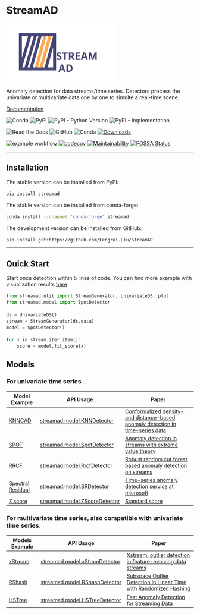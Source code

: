 # StreamAD

![StreamAD Logo](docs/source/images/logo_htmlwithname.svg)



Anomaly detection for data streams/time series. Detectors process the univariate or multivariate data one by one to simulte a real-time scene.



[Documentation](https://streamad.readthedocs.io/en/latest/)


<!--- BADGES: START --->



![Conda](https://img.shields.io/conda/v/conda-forge/streamad)
![PyPI](https://img.shields.io/pypi/v/streamad)
![PyPI - Python Version](https://img.shields.io/pypi/pyversions/StreamAD?style=flat)
![PyPI - Implementation](https://img.shields.io/pypi/implementation/streamad)

![Read the Docs](https://img.shields.io/readthedocs/streamad?style=flat)
![GitHub](https://img.shields.io/github/license/Fengrui-Liu/StreamAD)
![Conda](https://img.shields.io/conda/pn/conda-forge/streamad)
[![Downloads](https://static.pepy.tech/personalized-badge/streamad?period=total&units=international_system&left_color=grey&right_color=orange&left_text=Downloads)](https://pepy.tech/project/streamad)


![example workflow](https://github.com/Fengrui-Liu/StreamAD/actions/workflows/testing.yml//badge.svg)
[![codecov](https://codecov.io/gh/Fengrui-Liu/StreamAD/branch/main/graph/badge.svg?token=AQG26L2RA7)](https://codecov.io/gh/Fengrui-Liu/StreamAD)
[![Maintainability](https://api.codeclimate.com/v1/badges/525d7e3663ee4c5c0daa/maintainability)](https://codeclimate.com/github/Fengrui-Liu/StreamAD/maintainability)
[![FOSSA Status](https://app.fossa.com/api/projects/git%2Bgithub.com%2FFengrui-Liu%2FStreamAD.svg?type=small)](https://app.fossa.com/projects/git%2Bgithub.com%2FFengrui-Liu%2FStreamAD?ref=badge_small)



---



## Installation

The stable version can be installed from PyPI:

```bash
pip install streamad
```

The stable version can be installed from conda-forge:

```bash
conda install --channel "conda-forge" streamad
```

The development version can be installed from GitHub:

```bash
pip install git+https://github.com/Fengrui-Liu/StreamAD
```

---

## Quick Start

Start once detection within 5 lines of code. You can find more example with visualization results [here](https://streamad.readthedocs.io/en/latest/example/example.html)

```python
from streamad.util import StreamGenerator, UnivariateDS, plot
from streamad.model import SpotDetector

ds = UnivariateDS()
stream = StreamGenerator(ds.data)
model = SpotDetector()

for x in stream.iter_item():
    score = model.fit_score(x)

```

## Models

### For univariate time series


| Model Example                                                                                                     | API Usage                                                                                                         | Paper                                                                                                               |
| ----------------------------------------------------------------------------------------------------------------- | ----------------------------------------------------------------------------------------------------------------- | ------------------------------------------------------------------------------------------------------------------- |
| [KNNCAD](https://streamad.readthedocs.io/en/latest/example/univariate.html#knncad-detector)                       | [streamad.model.KNNDetector](https://streamad.readthedocs.io/en/latest/api/streamad.model.html#knndetector)       | [Conformalized density- and distance-based anomaly detection in time-series data](https://arxiv.org/abs/1608.04585) |
| [SPOT](https://streamad.readthedocs.io/en/latest/example/univariate.html#spot-detector)                           | [streamad.model.SpotDetector](https://streamad.readthedocs.io/en/latest/api/streamad.model.html#spotdetector)     | [Anomaly detection in streams with extreme value theory](https://dl.acm.org/doi/10.1145/3097983.3098144)            |
| [RRCF](https://streamad.readthedocs.io/en/latest/example/univariate.html#rrcf-detector)                           | [streamad.model.RrcfDetector](https://streamad.readthedocs.io/en/latest/api/streamad.model.html#rrcfdetector)     | [Robust random cut forest based anomaly detection on streams](http://proceedings.mlr.press/v48/guha16.pdf)          |
| [Spectral Residual](https://streamad.readthedocs.io/en/latest/example/univariate.html#spectral-residual-detector) | [streamad.model.SRDetector](https://streamad.readthedocs.io/en/latest/api/streamad.model.html#srdetector)         | [Time-series anomaly detection service at microsoft](https://arxiv.org/abs/1906.03821)                              |
| [Z score](https://streamad.readthedocs.io/en/latest/example/univariate.html#z-score-detector)                     | [streamad.model.ZScoreDetector](https://streamad.readthedocs.io/en/latest/api/streamad.model.html#zscoredetector) | [Standard score](https://en.wikipedia.org/wiki/Standard_score)                                                      |


### For multivariate time series, also compatible with univariate time series.

| Models Example                                                                                         | API Usage                                                                                                          | Paper                                                                                                                                                                     |
| ------------------------------------------------------------------------------------------------------ | ------------------------------------------------------------------------------------------------------------------ | ------------------------------------------------------------------------------------------------------------------------------------------------------------------------- |
| [xStream](https://streamad.readthedocs.io/en/latest/example/multivariate.html#xstream-detector)        | [streamad.model.xStramDetector](https://streamad.readthedocs.io/en/latest/api/streamad.model.html#xstreamdetector) | [Xstream: outlier detection in feature-evolving data streams](http://www.kdd.org/kdd2018/accepted-papers/view/xstream-outlier-detection-in-feature-evolving-data-streams) |
| [RShash](https://streamad.readthedocs.io/en/latest/example/multivariate.html#rshash-detector)          | [streamad.model.RShashDetector](https://streamad.readthedocs.io/en/latest/api/streamad.model.html#rshashdetector)  | [Subspace Outlier Detection in Linear Time with Randomized Hashing](https://ieeexplore.ieee.org/document/7837870)                                                         |
| [HSTree](https://streamad.readthedocs.io/en/latest/example/multivariate.html#half-space-tree-detector) | [streamad.model.HSTreeDetector](https://streamad.readthedocs.io/en/latest/api/streamad.model.html#hstreedetector)  | [Fast Anomaly Detection for Streaming Data](https://www.ijcai.org/Proceedings/11/Papers/254.pdf)                                                                          |
